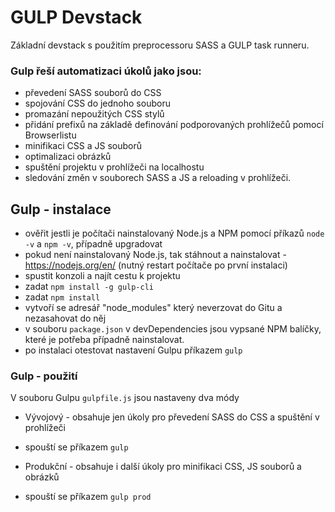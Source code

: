 # GULP Devstack

Základní devstack s použitím preprocessoru SASS a GULP task runneru.

### Gulp řeší automatizaci úkolů jako jsou:

* převedení SASS souborů do CSS
* spojování CSS do jednoho souboru
* promazání nepoužitých CSS stylů
* přidání prefixů na základě definování podporovaných prohlížečů pomocí Browserlistu
* minifikaci CSS a JS souborů
* optimalizaci obrázků
* spuštění projektu v prohlížeči na localhostu
* sledování změn v souborech SASS a JS a reloading v prohlížeči.


## Gulp - instalace

* ověřit jestli je počítači nainstalovaný Node.js a NPM pomocí příkazů `node -v` a `npm -v`, případně upgradovat
* pokud není nainstalovaný Node.js, tak stáhnout a nainstalovat - https://nodejs.org/en/ (nutný restart počítače po první instalaci)
* spustit konzoli a najít cestu k projektu
* zadat `npm install -g gulp-cli`
* zadat `npm install`
* vytvoří se adresář "node_modules" který neverzovat do Gitu a nezasahovat do něj
* v souboru `package.json` v devDependencies jsou vypsané NPM balíčky, které je potřeba případně nainstalovat.
* po instalaci otestovat nastavení Gulpu příkazem `gulp`

### Gulp - použití

V souboru Gulpu `gulpfile.js` jsou nastaveny dva módy
* Vývojový - obsahuje jen úkoly pro převedení SASS do CSS a spuštění v prohlížeči
- spouští se příkazem `gulp`
* Produkční - obsahuje i další úkoly pro minifikaci CSS, JS souborů a obrázků
- spouští se příkazem `gulp prod`
